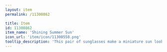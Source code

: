 ```yaml
---
layout: item
permalink: /11300862

title: Item
id: 11300862
item_name: 'Shining Summer Sun'
icon_url: 'item/icon/11300558.png'
tooltip_description: 'This pair of sunglasses make a miniature sun look cool.'
---
```

